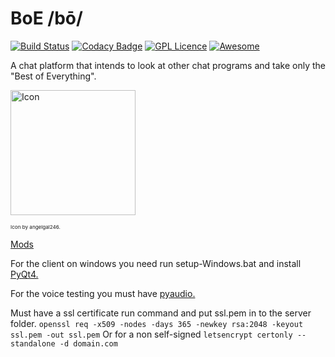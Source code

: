 # BoE /bō/

[![Build Status](https://travis-ci.org/ParkerMc/BOE.svg?branch=master)](https://travis-ci.org/ParkerMc/BOE) [![Codacy Badge](https://api.codacy.com/project/badge/Grade/d92ad430e4c04741b2a563941fe89ed7)](https://www.codacy.com/app/ParkerMc/BOE?utm_source=github.com&amp;utm_medium=referral&amp;utm_content=ParkerMc/BOE&amp;utm_campaign=Badge_Grade) [![GPL Licence](https://badges.frapsoft.com/os/gpl/gpl.svg?v=103)](https://opensource.org/licenses/GPL-3.0/) [![Awesome](https://cdn.rawgit.com/sindresorhus/awesome/d7305f38d29fed78fa85652e3a63e154dd8e8829/media/badge.svg)](https://github.com/sindresorhus/awesome)

A chat platform that intends to look at other chat programs and take only the "Best of Everything".

[<img src="https://cdn.rawgit.com/ParkerMc/BOE/master/Client-Python/assets/B.o.E..png" alt="Icon" data-canonical-src="https://cdn.rawgit.com/ParkerMc/BOE/master/Client-Python/assets/B.o.E..png" width="200" height="200" />](https://github.com/ParkerMc/BOE) 

<sup><sup><sup>Icon by angelgal246.</sup></sup></sup>

[Mods](https://github.com/ParkerMc/BoE-Mods)

For the client on windows you need run setup-Windows.bat and install [PyQt4.](https://sourceforge.net/projects/pyqt/files/PyQt4/PyQt-4.11.4/)

For the voice testing you must have [pyaudio.](http://people.csail.mit.edu/hubert/pyaudio/)

Must have a ssl certificate run command and put ssl.pem in to the server folder.
`openssl req -x509 -nodes -days 365 -newkey rsa:2048 -keyout ssl.pem -out ssl.pem`
Or for a non self-signed 
`letsencrypt certonly --standalone -d domain.com`


